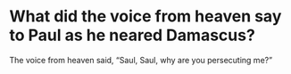 # What did the voice from heaven say to Paul as he neared Damascus?

The voice from heaven said, “Saul, Saul, why are you persecuting me?”
